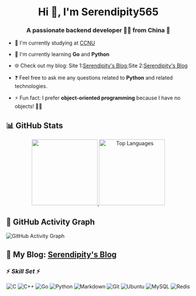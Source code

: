 <h1 align="center">Hi 👋, I'm Serendipity565</h1>
<h3 align="center">A passionate backend developer 👨‍💻 from China 🚀</h3>

- 🔭 I'm currently studying at [CCNU](https://www.ccnu.edu.cn/)

- 🌱 I'm currently learning **Go** and **Python**

- 🌐 Check out my blog: Site 1:[Serendipity's Blog](https://serendipity565.github.io/);Site 2:[Serendipity's Blog](https://serendipity565.vercel.app/)

- ❓ Feel free to ask me any questions related to **Python** and related technologies.

- ⚡ Fun fact: I prefer **object-oriented programming** because I have no objects! 🤷‍♂️

## 📊 GitHub Stats

<p align="center">
  <a href="https://github.com/Serendipity565/github-readme-stats">
    <img height="180em" src="https://github-readme-stats-serendipity654s-projects.vercel.app/api?username=Serendipity565&show_icons=true&count_private=true" />
  </a>
  <a href="https://github.com/Serendipity565">
    <img height="180em" src="https://github-readme-stats-serendipity654s-projects.vercel.app/api/top-langs/?username=Serendipity565&layout=compact" alt="Top Languages" />
  </a>
</p>

## 🌟 GitHub Activity Graph

![GitHub Activity Graph](https://github-readme-activity-graph.vercel.app/graph?username=Serendipity565&theme=github-light)

## 📝 My Blog: [Serendipity's Blog](https://serendipity565.github.io/)

### ⚡ ***Skill Set*** ⚡

<p align="center">
  <img src="https://img.shields.io/badge/C-ff9999?style=for-the-badge&logo=C&logoColor=fff" alt="C" />
  <img src="https://img.shields.io/badge/C++-ffb266?style=for-the-badge&logo=cplusplus&logoColor=fff" alt="C++" />
  <img src="https://img.shields.io/badge/Go-ffcc66?style=for-the-badge&logo=go&logoColor=fff" alt="Go" />
  <img src="https://img.shields.io/badge/Python-99ff99?style=for-the-badge&logo=python&logoColor=fff" alt="Python" />
  <img src="https://img.shields.io/badge/Markdown-99ccff?style=for-the-badge&logo=markdown&logoColor=fff" alt="Markdown" />
  <img src="https://img.shields.io/badge/Git-9999ff?style=for-the-badge&logo=git&logoColor=fff" alt="Git" />
  <img src="https://img.shields.io/badge/Ubuntu-cc99ff?style=for-the-badge&logo=ubuntu&logoColor=fff" alt="Ubuntu" />
  <img src="https://img.shields.io/badge/MySQL-ff99ff?style=for-the-badge&logo=mysql&logoColor=fff" alt="MySQL" />
  <img src="https://img.shields.io/badge/Redis-ffb3ff?style=for-the-badge&logo=redis&logoColor=fff" alt="Redis" />
</p>
